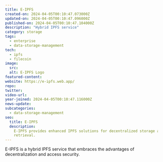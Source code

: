 ```yaml
---
title: E-IPFS
created-on: 2024-04-05T00:10:47.073000Z
updated-on: 2024-04-05T00:10:47.096000Z
published-on: 2024-04-05T00:10:47.104000Z
description: "Hybrid IPFS service"
category: storage
tags:
  - enterprise
  - data-storage-management
tech:
  - ipfs
  - filecoin
image:
  src:
  alt: E-IPFS Logo
featured-content:
website: https://e-ipfs.web.app/
repo:
twitter:
video-url:
year-joined: 2024-04-05T00:10:47.116000Z
news-update:
subcategories:
  - data-storage-management
seo:
  title: E-IPFS
  description:
    E-IPFS provides enhanced IPFS solutions for decentralized storage and
    retrieval.
---
```


E-IPFS is a hybrid IPFS service that embraces the advantages of decentralization and access security.
